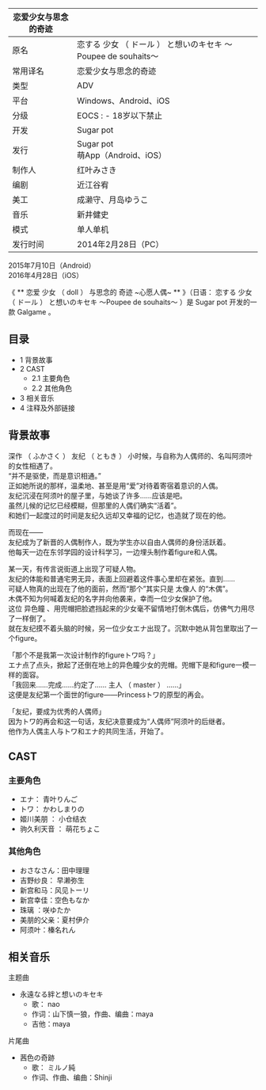|  恋爱少女与思念的奇迹  ||
|---|---|
|原名  |  恋する  少女  （  ドール  ）  と想いのキセキ  ～Poupee de souhaits～   |
|常用译名  |  恋爱少女与思念的奇迹   |
|类型  |  ADV   |
|平台  |  Windows、Android、iOS   |
|分级  |    EOCS  :    \- 18岁以下禁止|
|开发  |  Sugar pot   |
|发行  |  Sugar pot   <br>萌App（Android、iOS）  |
|制作人  |  红叶みさき   |
|编剧  |  近江谷宥   |
|美工  |  成濑守、月岛ゆうこ   |
|音乐  |  新井健史   |
|模式  |  单人单机   |
|发行时间  |  2014年2月28日（PC）   |
2015年7月10日（Android）  
2016年4月28日（iOS）  
  
《 ** 恋爱  少女  （  doll  ）  与思念的  奇迹  ~心愿人偶~ ** 》（日语：  恋する  少女  （  ドール  ）
と想いのキセキ ～Poupee de souhaits～  ）是  Sugar pot  开发的一款  Galgame  。

##  目录

  * 1  背景故事 
  * 2  CAST 
    * 2.1  主要角色 
    * 2.2  其他角色 
  * 3  相关音乐 
  * 4  注释及外部链接 

##  背景故事

深作  （  ふかさく  ）  友纪  （  ともき  ）  小时候，与自称为人偶师的、名叫阿须叶的女性相遇了。  
“并不是驱使，而是意识相通。”  
正如她所说的那样，温柔地、甚至是用“爱”对待着寄宿着意识的人偶。  
友纪沉浸在阿须叶的屋子里，与她谈了许多……应该是吧。  
虽然儿候的记忆已经模糊，但那里的人偶们确实“活着”。  
和她们一起度过的时间是友纪久远却又幸福的记忆，也造就了现在的他。  
  
而现在——  
友纪成为了新晋的人偶制作人，既为学生亦以自由人偶师的身份活跃着。  
他每天一边在东邻学园的设计科学习，一边埋头制作着figure和人偶。  
  
某一天，有传言说街道上出现了可疑人物。  
友纪的体能和普通宅男无异，表面上回避着这件事心里却在紧张。直到……  
可疑人物真的出现在了他的面前，然而“那个”其实只是  太像人  的“木偶”。  
木偶不知为何喊着友纪的名字并向他袭来，幸而一位少女保护了他。  
这位  异色瞳  、用兜帽把脸遮挡起来的少女毫不留情地打倒木偶后，仿佛气力用尽了一样倒了。  
就在友纪摸不着头脑的时候，另一位少女エナ出现了。沉默中她从背包里取出了一个figure。  
  
「那个不是我第一次设计制作的figureトワ吗？」  
エナ点了点头，掀起了还倒在地上的异色瞳少女的兜帽。兜帽下是和figure一模一样的面容。  
「我回来……完成……约定了……  主人  （  master  ）  ……」  
这便是友纪第一个面世的figure——Princessトワ的原型的再会。  
  
「友纪，要成为优秀的人偶师」  
因为トワ的再会和这一句话，友纪决意要成为“人偶师”阿须叶的后继者。  
他作为人偶主人与トワ和エナ的共同生活，开始了。

##  CAST

###  主要角色

  * エナ：  青叶りんご 
  * トワ：  かわしまりの 
  * 姬川美朋  ：  小仓结衣 
  * 驹久利天音  ：  萌花ちょこ 

###  其他角色

  * おさなさん：田中理理 
  * 吉野纱良：  早濑弥生 
  * 新宫和马：风见トーリ 
  * 新宫幸佳：空色もなか 
  * 珠璃  ：咲ゆたか 
  * 美朋的父亲：夏村伊介 
  * 阿须叶：榛名れん 

##  相关音乐

主题曲

  * 永遠なる絆と想いのキセキ 
    * 歌：  nao 
    * 作词：山下慎一狼，作曲、编曲：maya 
    * 吉他：maya 

片尾曲

  * 茜色の奇跡 
    * 歌：  ミルノ純 
    * 作词、作曲、编曲：Shinji 